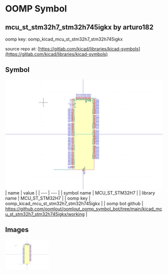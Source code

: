 # OOMP Symbol  
## mcu_st_stm32h7_stm32h745igkx  by arturo182  
  
oomp key: oomp_kicad_mcu_st_stm32h7_stm32h745igkx  
  
source repo at: [https://gitlab.com/kicad/libraries/kicad-symbols](https://gitlab.com/kicad/libraries/kicad-symbols)  
## Symbol  
  
[![working.png](working_600.png)](working.png)  
| name | value | 
| --- | --- | 
| symbol name | MCU_ST_STM32H7 | 
| library name | MCU_ST_STM32H7 | 
| oomp key | oomp_kicad_mcu_st_stm32h7_stm32h745igkx | 
| oomp bot github | https://github.com/oomlout/oomlout_oomp_symbol_bot/tree/main/kicad_mcu_st_stm32h7_stm32h745igkx/working | 
## Images  
  
[![working.png](working_140.png)](working.png)  

